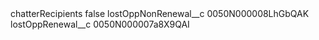 <?xml version="1.0" encoding="UTF-8"?>
<CustomMetadata xmlns="http://soap.sforce.com/2006/04/metadata" xmlns:xsi="http://www.w3.org/2001/XMLSchema-instance" xmlns:xsd="http://www.w3.org/2001/XMLSchema">
    <label>chatterRecipients</label>
    <protected>false</protected>
    <values>
        <field>lostOppNonRenewal__c</field>
        <value xsi:type="xsd:string">0050N000008LhGbQAK</value>
    </values>
    <values>
        <field>lostOppRenewal__c</field>
        <value xsi:type="xsd:string">0050N000007a8X9QAI</value>
    </values>
</CustomMetadata>
